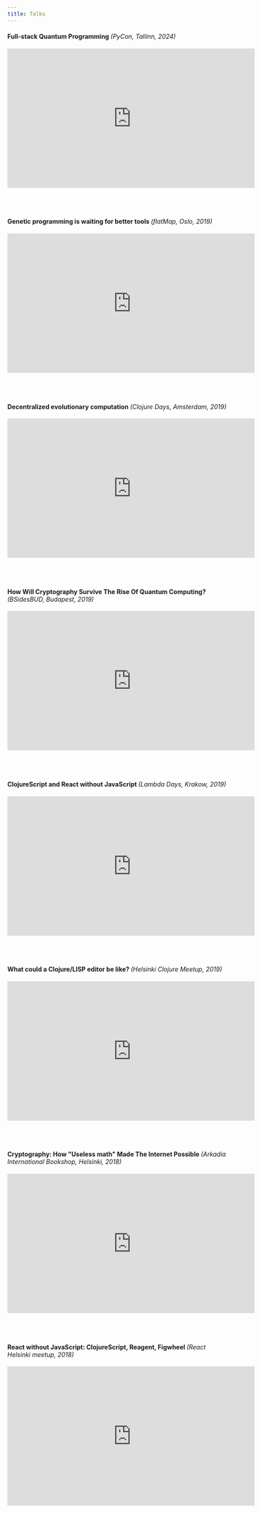 ```yaml
---
title: Talks
---
```


<style>
    iframe {margin-bottom: 3rem;}
    h4 em {font-weight:normal;}
</style>

#### Full-stack Quantum Programming _(PyCon, Tallinn, 2024)_

<iframe width="560" height="315" src="https://www.youtube.com/embed/xgmGK0_KyKc" frameborder="0" allow="accelerometer; autoplay; encrypted-media; gyroscope; picture-in-picture" allowfullscreen></iframe>



#### Genetic programming is waiting for better tools _(flatMap, Oslo, 2019)_

<iframe width="560" height="315" src="https://www.youtube.com/embed/Z5f1SDv-SCk" frameborder="0" allow="accelerometer; autoplay; encrypted-media; gyroscope; picture-in-picture" allowfullscreen></iframe>



#### Decentralized evolutionary computation _(Clojure Days, Amsterdam, 2019)_

<iframe width="560" height="315" src="https://www.youtube.com/embed/Uij-BvG_f58" frameborder="0" allow="accelerometer; autoplay; encrypted-media; gyroscope; picture-in-picture" allowfullscreen></iframe>



#### How Will Cryptography Survive The Rise Of Quantum Computing? _(BSidesBUD, Budapest, 2019)_

<iframe width="560" height="315" src="https://www.youtube.com/embed/H6ANtrjbqN4" frameborder="0" allow="accelerometer; autoplay; encrypted-media; gyroscope; picture-in-picture" allowfullscreen></iframe>



#### ClojureScript and React without JavaScript _(Lambda Days, Krakow, 2019)_

<iframe width="560" height="315" src="https://www.youtube.com/embed/JFQQTUF8DoY" frameborder="0" allow="accelerometer; autoplay; encrypted-media; gyroscope; picture-in-picture" allowfullscreen></iframe>



#### What could a Clojure/LISP editor be like? _(Helsinki Clojure Meetup, 2019)_

<iframe width="560" height="315" src="https://www.youtube.com/embed/edQyRJyVsUg" frameborder="0" allow="accelerometer; autoplay; encrypted-media; gyroscope; picture-in-picture" allowfullscreen></iframe>



#### Cryptography: How "Useless math" Made The Internet Possible _(Arkadia International Bookshop, Helsinki, 2018)_

<iframe width="560" height="315" src="https://www.youtube.com/embed/LcobL_7lOw8" frameborder="0" allow="accelerometer; autoplay; encrypted-media; gyroscope; picture-in-picture" allowfullscreen></iframe>



#### React without JavaScript: ClojureScript, Reagent, Figwheel _(React Helsinki meetup, 2018)_

<iframe width="560" height="315" src="https://www.youtube.com/embed/R07s6JpJICo" frameborder="0" allow="accelerometer; autoplay; encrypted-media; gyroscope; picture-in-picture" allowfullscreen></iframe>
